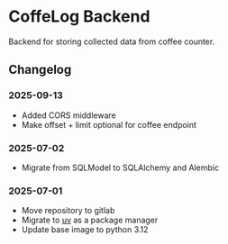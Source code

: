 # CoffeLog Backend

Backend for storing collected data from coffee counter.

## Changelog

### 2025-09-13

- Added CORS middleware
- Make offset + limit optional for coffee endpoint

### 2025-07-02

- Migrate from SQLModel to SQLAlchemy and Alembic

### 2025-07-01

- Move repository to gitlab
- Migrate to [uv](https://github.com/astral-sh/uv) as a package manager
- Update base image to python 3.12